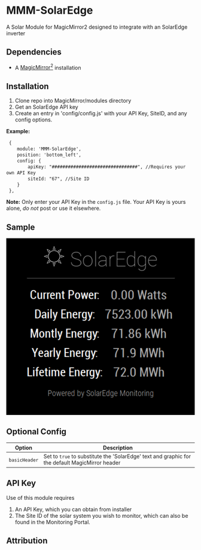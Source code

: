 # MMM-SolarEdge
A Solar Module for MagicMirror2 designed to integrate with an SolarEdge inverter 

## Dependencies
  * A [MagicMirror<sup>2</sup>](https://github.com/MichMich/MagicMirror) installation

## Installation
  1. Clone repo into MagicMirror/modules directory
  2. Get an SolarEdge API key 
  3. Create an entry in 'config/config.js' with your API Key, SiteID, and any config options.

 **Example:**
```
 {
    module: 'MMM-SolarEdge',
	position: 'bottom_left',
	config: {
		apiKey: "################################", //Requires your own API Key
		siteId: "67", //Site ID 
	}
 },
```
**Note:** Only enter your API Key in the `config.js` file. Your API Key is yours alone, _do not_ post or use it elsewhere.

## Sample
![alt text](https://github.com/chrwei/MMM-SolarEdge/blob/master/AppSample.PNG "Example")

## Optional Config
| **Option** | **Description** |
| --- | --- |
| `basicHeader` | Set to `true` to substitute the 'SolarEdge' text and graphic for the default MagicMirror header |

## API Key
Use of this module requires
  1. An API Key, which you can obtain from installer 
  2. The Site ID of the solar system you wish to monitor, which can also be found in the Monitoring Portal.

## Attribution
